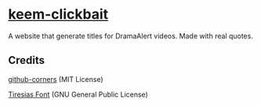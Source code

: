 # [keem-clickbait](http://solarpolarman.github.io/leafy-clickbait/)
A website that generate titles for DramaAlert videos. Made with real quotes.


Credits
--
[github-corners](https://github.com/tholman/github-corners) (MIT License)

[Tiresias Font](https://www.fontsquirrel.com/fonts/tiresias-infofont) (GNU General Public License)
